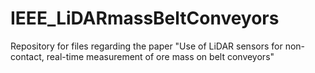 # IEEE_LiDARmassBeltConveyors
Repository for files regarding the paper "Use of LiDAR sensors for non-contact, real-time measurement of ore mass on belt conveyors"
